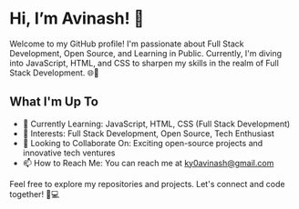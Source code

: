 # Hi, I’m Avinash! 👋

Welcome to my GitHub profile! I'm passionate about Full Stack Development, Open Source, and Learning in Public. Currently, I'm diving into JavaScript, HTML, and CSS to sharpen my skills in the realm of Full Stack Development. 🌐🚀

## What I'm Up To

- 🌱 Currently Learning: JavaScript, HTML, CSS (Full Stack Development)
- 👀 Interests: Full Stack Development, Open Source, Tech Enthusiast
- 💞️ Looking to Collaborate On: Exciting open-source projects and innovative tech ventures
- 📫 How to Reach Me: You can reach me at ky0avinash@gmail.com

Feel free to explore my repositories and projects. Let's connect and code together! 🤝💻

<!---
kyAvinash/kyAvinash is a ✨ special ✨ repository because its `README.md` (this file) appears on your GitHub profile.
You can click the Preview link to take a look at your changes.
--->
